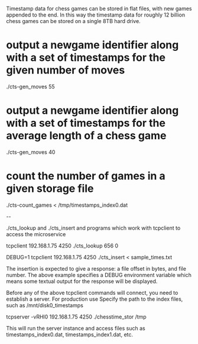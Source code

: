 
Timestamp data for chess games can be stored in flat files, with new games appended to the end.
In this way the timestamp data for roughly 12 billion chess games can be stored on a single 8TB hard drive.

# output a newgame identifier along with a set of timestamps for the given number of moves
./cts-gen_moves 55

# output a newgame identifier along with a set of timestamps for the average length of a chess game
./cts-gen_moves 40

# count the number of games in a given storage file
./cts-count_games < /tmp/timestamps_index0.dat

--

./cts_lookup and ./cts_insert and programs which work with tcpclient to access the microservice

  tcpclient 192.168.1.75 4250 ./cts_lookup 656 0

  DEBUG=1 tcpclient 192.168.1.75 4250 ./cts_insert < sample_times.txt

The insertion is expected to give a response: a file offset in bytes, and file number.
The above example specifies a DEBUG environment variable which means some textual output
for the response will be displayed.

Before any of the above tcpclient commands will connect, you need to establish a server.
For production use Specify the path to the index files, such as /mnt/disk0_timestamps

  tcpserver -vRHl0 192.168.1.75 4250 ./chesstime_stor /tmp

This will run the server instance and access files such as timestamps_index0.dat, timestamps_index1.dat, etc.



